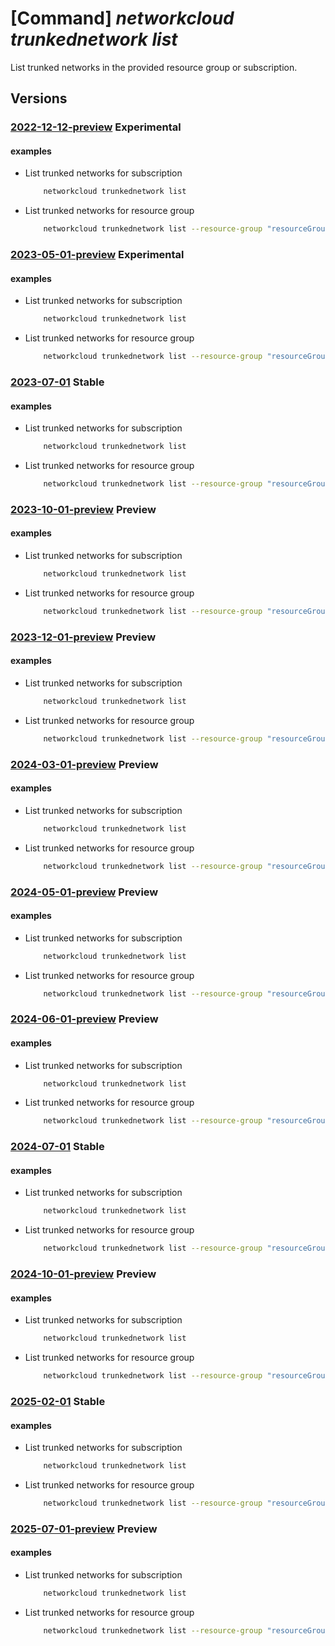 # [Command] _networkcloud trunkednetwork list_

List trunked networks in the provided resource group or subscription.

## Versions

### [2022-12-12-preview](/Resources/mgmt-plane/L3N1YnNjcmlwdGlvbnMve30vcHJvdmlkZXJzL21pY3Jvc29mdC5uZXR3b3JrY2xvdWQvdHJ1bmtlZG5ldHdvcmtz/2022-12-12-preview.xml) **Experimental**

<!-- mgmt-plane /subscriptions/{}/providers/microsoft.networkcloud/trunkednetworks 2022-12-12-preview -->
<!-- mgmt-plane /subscriptions/{}/resourcegroups/{}/providers/microsoft.networkcloud/trunkednetworks 2022-12-12-preview -->

#### examples

- List trunked networks for subscription
    ```bash
        networkcloud trunkednetwork list
    ```

- List trunked networks for resource group
    ```bash
        networkcloud trunkednetwork list --resource-group "resourceGroupName"
    ```

### [2023-05-01-preview](/Resources/mgmt-plane/L3N1YnNjcmlwdGlvbnMve30vcHJvdmlkZXJzL21pY3Jvc29mdC5uZXR3b3JrY2xvdWQvdHJ1bmtlZG5ldHdvcmtz/2023-05-01-preview.xml) **Experimental**

<!-- mgmt-plane /subscriptions/{}/providers/microsoft.networkcloud/trunkednetworks 2023-05-01-preview -->
<!-- mgmt-plane /subscriptions/{}/resourcegroups/{}/providers/microsoft.networkcloud/trunkednetworks 2023-05-01-preview -->

#### examples

- List trunked networks for subscription
    ```bash
        networkcloud trunkednetwork list
    ```

- List trunked networks for resource group
    ```bash
        networkcloud trunkednetwork list --resource-group "resourceGroupName"
    ```

### [2023-07-01](/Resources/mgmt-plane/L3N1YnNjcmlwdGlvbnMve30vcHJvdmlkZXJzL21pY3Jvc29mdC5uZXR3b3JrY2xvdWQvdHJ1bmtlZG5ldHdvcmtz/2023-07-01.xml) **Stable**

<!-- mgmt-plane /subscriptions/{}/providers/microsoft.networkcloud/trunkednetworks 2023-07-01 -->
<!-- mgmt-plane /subscriptions/{}/resourcegroups/{}/providers/microsoft.networkcloud/trunkednetworks 2023-07-01 -->

#### examples

- List trunked networks for subscription
    ```bash
        networkcloud trunkednetwork list
    ```

- List trunked networks for resource group
    ```bash
        networkcloud trunkednetwork list --resource-group "resourceGroupName"
    ```

### [2023-10-01-preview](/Resources/mgmt-plane/L3N1YnNjcmlwdGlvbnMve30vcHJvdmlkZXJzL21pY3Jvc29mdC5uZXR3b3JrY2xvdWQvdHJ1bmtlZG5ldHdvcmtz/2023-10-01-preview.xml) **Preview**

<!-- mgmt-plane /subscriptions/{}/providers/microsoft.networkcloud/trunkednetworks 2023-10-01-preview -->
<!-- mgmt-plane /subscriptions/{}/resourcegroups/{}/providers/microsoft.networkcloud/trunkednetworks 2023-10-01-preview -->

#### examples

- List trunked networks for subscription
    ```bash
        networkcloud trunkednetwork list
    ```

- List trunked networks for resource group
    ```bash
        networkcloud trunkednetwork list --resource-group "resourceGroupName"
    ```

### [2023-12-01-preview](/Resources/mgmt-plane/L3N1YnNjcmlwdGlvbnMve30vcHJvdmlkZXJzL21pY3Jvc29mdC5uZXR3b3JrY2xvdWQvdHJ1bmtlZG5ldHdvcmtz/2023-12-01-preview.xml) **Preview**

<!-- mgmt-plane /subscriptions/{}/providers/microsoft.networkcloud/trunkednetworks 2023-12-01-preview -->
<!-- mgmt-plane /subscriptions/{}/resourcegroups/{}/providers/microsoft.networkcloud/trunkednetworks 2023-12-01-preview -->

#### examples

- List trunked networks for subscription
    ```bash
        networkcloud trunkednetwork list
    ```

- List trunked networks for resource group
    ```bash
        networkcloud trunkednetwork list --resource-group "resourceGroupName"
    ```

### [2024-03-01-preview](/Resources/mgmt-plane/L3N1YnNjcmlwdGlvbnMve30vcHJvdmlkZXJzL21pY3Jvc29mdC5uZXR3b3JrY2xvdWQvdHJ1bmtlZG5ldHdvcmtz/2024-03-01-preview.xml) **Preview**

<!-- mgmt-plane /subscriptions/{}/providers/microsoft.networkcloud/trunkednetworks 2024-03-01-preview -->
<!-- mgmt-plane /subscriptions/{}/resourcegroups/{}/providers/microsoft.networkcloud/trunkednetworks 2024-03-01-preview -->

#### examples

- List trunked networks for subscription
    ```bash
        networkcloud trunkednetwork list
    ```

- List trunked networks for resource group
    ```bash
        networkcloud trunkednetwork list --resource-group "resourceGroupName"
    ```

### [2024-05-01-preview](/Resources/mgmt-plane/L3N1YnNjcmlwdGlvbnMve30vcHJvdmlkZXJzL21pY3Jvc29mdC5uZXR3b3JrY2xvdWQvdHJ1bmtlZG5ldHdvcmtz/2024-05-01-preview.xml) **Preview**

<!-- mgmt-plane /subscriptions/{}/providers/microsoft.networkcloud/trunkednetworks 2024-05-01-preview -->
<!-- mgmt-plane /subscriptions/{}/resourcegroups/{}/providers/microsoft.networkcloud/trunkednetworks 2024-05-01-preview -->

#### examples

- List trunked networks for subscription
    ```bash
        networkcloud trunkednetwork list
    ```

- List trunked networks for resource group
    ```bash
        networkcloud trunkednetwork list --resource-group "resourceGroupName"
    ```

### [2024-06-01-preview](/Resources/mgmt-plane/L3N1YnNjcmlwdGlvbnMve30vcHJvdmlkZXJzL21pY3Jvc29mdC5uZXR3b3JrY2xvdWQvdHJ1bmtlZG5ldHdvcmtz/2024-06-01-preview.xml) **Preview**

<!-- mgmt-plane /subscriptions/{}/providers/microsoft.networkcloud/trunkednetworks 2024-06-01-preview -->
<!-- mgmt-plane /subscriptions/{}/resourcegroups/{}/providers/microsoft.networkcloud/trunkednetworks 2024-06-01-preview -->

#### examples

- List trunked networks for subscription
    ```bash
        networkcloud trunkednetwork list
    ```

- List trunked networks for resource group
    ```bash
        networkcloud trunkednetwork list --resource-group "resourceGroupName"
    ```

### [2024-07-01](/Resources/mgmt-plane/L3N1YnNjcmlwdGlvbnMve30vcHJvdmlkZXJzL21pY3Jvc29mdC5uZXR3b3JrY2xvdWQvdHJ1bmtlZG5ldHdvcmtz/2024-07-01.xml) **Stable**

<!-- mgmt-plane /subscriptions/{}/providers/microsoft.networkcloud/trunkednetworks 2024-07-01 -->
<!-- mgmt-plane /subscriptions/{}/resourcegroups/{}/providers/microsoft.networkcloud/trunkednetworks 2024-07-01 -->

#### examples

- List trunked networks for subscription
    ```bash
        networkcloud trunkednetwork list
    ```

- List trunked networks for resource group
    ```bash
        networkcloud trunkednetwork list --resource-group "resourceGroupName"
    ```

### [2024-10-01-preview](/Resources/mgmt-plane/L3N1YnNjcmlwdGlvbnMve30vcHJvdmlkZXJzL21pY3Jvc29mdC5uZXR3b3JrY2xvdWQvdHJ1bmtlZG5ldHdvcmtz/2024-10-01-preview.xml) **Preview**

<!-- mgmt-plane /subscriptions/{}/providers/microsoft.networkcloud/trunkednetworks 2024-10-01-preview -->
<!-- mgmt-plane /subscriptions/{}/resourcegroups/{}/providers/microsoft.networkcloud/trunkednetworks 2024-10-01-preview -->

#### examples

- List trunked networks for subscription
    ```bash
        networkcloud trunkednetwork list
    ```

- List trunked networks for resource group
    ```bash
        networkcloud trunkednetwork list --resource-group "resourceGroupName"
    ```

### [2025-02-01](/Resources/mgmt-plane/L3N1YnNjcmlwdGlvbnMve30vcHJvdmlkZXJzL21pY3Jvc29mdC5uZXR3b3JrY2xvdWQvdHJ1bmtlZG5ldHdvcmtz/2025-02-01.xml) **Stable**

<!-- mgmt-plane /subscriptions/{}/providers/microsoft.networkcloud/trunkednetworks 2025-02-01 -->
<!-- mgmt-plane /subscriptions/{}/resourcegroups/{}/providers/microsoft.networkcloud/trunkednetworks 2025-02-01 -->

#### examples

- List trunked networks for subscription
    ```bash
        networkcloud trunkednetwork list
    ```

- List trunked networks for resource group
    ```bash
        networkcloud trunkednetwork list --resource-group "resourceGroupName"
    ```

### [2025-07-01-preview](/Resources/mgmt-plane/L3N1YnNjcmlwdGlvbnMve30vcHJvdmlkZXJzL21pY3Jvc29mdC5uZXR3b3JrY2xvdWQvdHJ1bmtlZG5ldHdvcmtz/2025-07-01-preview.xml) **Preview**

<!-- mgmt-plane /subscriptions/{}/providers/microsoft.networkcloud/trunkednetworks 2025-07-01-preview -->
<!-- mgmt-plane /subscriptions/{}/resourcegroups/{}/providers/microsoft.networkcloud/trunkednetworks 2025-07-01-preview -->

#### examples

- List trunked networks for subscription
    ```bash
        networkcloud trunkednetwork list
    ```

- List trunked networks for resource group
    ```bash
        networkcloud trunkednetwork list --resource-group "resourceGroupName"
    ```
